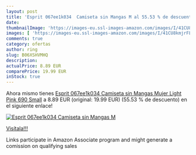 ```yaml
---
layout: post
title: 'Esprit 067ee1k034  Camiseta sin Mangas M al 55.53 % de descuento'
date: 
thumbnailImage: 'https://images-eu.ssl-images-amazon.com/images/I/41CU8kmjrFL._SL200_.jpg'
images: [ 'https://images-eu.ssl-images-amazon.com/images/I/41CU8kmjrFL._SL200_.jpg' ]
comments: true
category: ofertas
author: ring
slug: B06XSHVMHQ
description:
actualPrice: 8.89 EUR
comparePrice: 19.99 EUR
inStock: true
---
```


Ahora mismo tienes [Esprit 067ee1k034  Camiseta sin Mangas Mujer   Light Pink 690   Small](https://www.amazon.es/dp/B06XSHVMHQ/?tag=tolees-21) a 8.89 EUR (original: 19.99 EUR) (55.53 %  de descuento) en el siguiente enlace!

[![Esprit 067ee1k034  Camiseta sin Mangas M](https://images-eu.ssl-images-amazon.com/images/I/41CU8kmjrFL._SL200_.jpg)](https://www.amazon.es/dp/B06XSHVMHQ/?tag=tolees-21)

[Visítala!!!](https://www.amazon.es/dp/B06XSHVMHQ/?tag=tolees-21)

Links participate in Amazon Associate program and might generate a comission on qualifying sales
